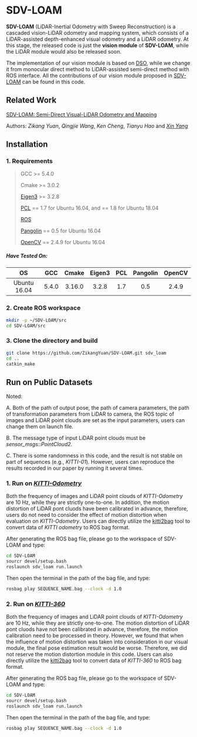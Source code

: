 # SDV-LOAM

**SDV-LOAM** (LiDAR-Inertial Odometry with Sweep Reconstruction) is a cascaded vision-LiDAR odometry and mapping system, which consists of a LiDAR-assisted depth-enhanced visual odometry and a LiDAR odometry. At this stage, the released code is just the **vision module** of **SDV-LOAM**, while the LiDAR module would also be released soon.

The implementation of our vision module is based on [DSO](https://github.com/JakobEngel/dso), while we change it from monocular direct method to LiDAR-assisted semi-direct method with ROS interface. All the contributions of our vision module proposed in [SDV-LOAM](https://ieeexplore.ieee.org/abstract/document/10086694) can be found in this code.

## Related Work

[SDV-LOAM: Semi-Direct Visual-LiDAR Odometry and Mapping](https://ieeexplore.ieee.org/abstract/document/10086694)

Authors: *Zikang Yuan*, *Qingjie Wang*, *Ken Cheng*, *Tianyu Hao* and [*Xin Yang*](https://scholar.google.com/citations?user=lsz8OOYAAAAJ&hl=zh-CN)

## Installation

### 1. Requirements

> GCC >= 5.4.0
>
> Cmake >= 3.0.2
> 
> [Eigen3](http://eigen.tuxfamily.org/index.php?title=Main_Page) >= 3.2.8
>
> [PCL](https://pointclouds.org/downloads/) == 1.7 for Ubuntu 16.04, and == 1.8 for Ubuntu 18.04
>
> [ROS](http://wiki.ros.org/ROS/Installation)
>
> [Pangolin](https://github.com/stevenlovegrove/Pangolin/tree/v0.5) == 0.5 for Ubuntu 16.04
>
> [OpenCV](https://opencv.org/releases/) == 2.4.9 for Ubuntu 16.04

##### Have Tested On:

| OS    | GCC  | Cmake | Eigen3 | PCL | Pangolin | OpenCV |
|:-:|:-:|:-:|:-:|:-:|:-:|:-:|
| Ubuntu 16.04 | 5.4.0  | 3.16.0 | 3.2.8 | 1.7 | 0.5 | 2.4.9 |

### 2. Create ROS workspace

```bash
mkdir -p ~/SDV-LOAM/src
cd SDV-LOAM/src
```

### 3. Clone the directory and build

```bash
git clone https://github.com/ZikangYuan/SDV-LOAM.git sdv_loam
cd ..
catkin_make
```

## Run on Public Datasets

Noted:

A. Both of the path of output pose, the path of camera parameters, the path of transformation parameters from LiDAR to camera, the ROS topic of images and LiDAR point clouds are set as the input parameters, users can change them on launch file.

B. The message type of input LiDAR point clouds must be *sensor_msgs::PointCloud2*.

C. There is some randomness in this code, and the result is not stable on part of sequences (e.g., *KITTI-01*). However, users can reproduce the results recorded in our paper by running it several times.

###  1. Run on [*KITTI-Odometry*](https://www.cvlibs.net/datasets/kitti/eval_odometry.php)

Both the frequency of images and LiDAR point clouds of *KITTI-Odometry* are 10 Hz, while they are strictly one-to-one. In addition, the motion distortion of LiDAR pont cluods have been calibrated in advance, therefore, users do not need to consider the effect of motion distortion when evaluation on *KITTI-Odometry*. Users can directly utilize the [kitti2bag](https://github.com/ZikangYuan/kitti2bag) tool to convert data of *KITTI odometry* to ROS bag format.

After generating the ROS bag file, please go to the workspace of SDV-LOAM and type:

```bash
cd SDV-LOAM
sourcr devel/setup.bash
roslaunch sdv_loam run.launch
```

Then open the terminal in the path of the bag file, and type:

```bash
rosbag play SEQUENCE_NAME.bag --clock -d 1.0
```

###  2. Run on [*KITTI-360*](https://www.cvlibs.net/datasets/kitti-360/)

Both the frequency of images and LiDAR point clouds of *KITTI-Odometry* are 10 Hz, while they are strictly one-to-one. The motion distortion of LiDAR pont cluods have not been calibrated in advance, therefore, the motion calibration need to be processed in theory. However, we found that when the influence of motion distortion was taken into consideration in our visual module, the final pose estimation result would be worse. Therefore, we did not reserve the motion distortion module in this code. Users can also directly utilize the [kitti2bag](https://github.com/ZikangYuan/kitti-360_2bag) tool to convert data of *KITTI-360* to ROS bag format.

After generating the ROS bag file, please go to the workspace of SDV-LOAM and type:

```bash
cd SDV-LOAM
sourcr devel/setup.bash
roslaunch sdv_loam run.launch
```

Then open the terminal in the path of the bag file, and type:

```bash
rosbag play SEQUENCE_NAME.bag --clock -d 1.0
```
